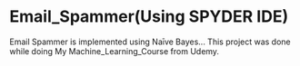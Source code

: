 # Email_Spammer(Using SPYDER IDE)
Email Spammer is implemented using Naīve Bayes...
This project was done while doing My Machine_Learning_Course from Udemy.
